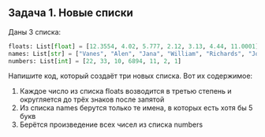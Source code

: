 ## Задача 1. Новые списки
Даны 3 списка: 

````python
floats: List[float] = [12.3554, 4.02, 5.777, 2.12, 3.13, 4.44, 11.0001]
names: List[str] = ["Vanes", "Alen", "Jana", "William", "Richards", "Joy"]
numbers: List[int] = [22, 33, 10, 6894, 11, 2, 1]
````
Напишите код, который создаёт три новых списка. Вот их содержимое:
1. Каждое число из списка floats возводится в третью степень и округляется до трёх знаков после запятой
2. Из списка names берутся только те имена, в которых есть хотя бы 5 букв
3. Берётся произведение всех чисел из списка numbers




